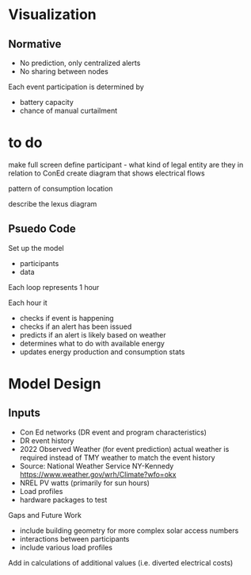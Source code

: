 # Visualization

## Normative

* No prediction, only centralized alerts
* No sharing between nodes

Each event participation is determined by 
* battery capacity
* chance of manual curtailment


# to do
make full screen
define participant - what kind of legal entity are they in relation to ConEd 
create diagram that shows electrical flows


pattern of consumption
location


describe the lexus diagram


## Psuedo Code

Set up the model
* participants
* data

Each loop represents 1 hour

Each hour it 
* checks if event is happening
* checks if an alert has been issued
* predicts if an alert is likely based on weather
* determines what to do with available energy
* updates energy production and consumption stats


# Model Design

## Inputs
* Con Ed networks (DR event and program characteristics)
* DR event history
* 2022 Observed Weather (for event prediction) actual weather is required instead of TMY weather to match the event history
 * Source: National Weather Service NY-Kennedy https://www.weather.gov/wrh/Climate?wfo=okx
* NREL PV watts (primarily for sun hours)
* Load profiles 
* hardware packages to test


Gaps and Future Work
* include building geometry for more complex solar access numbers
* interactions between participants
* include various load profiles


Add in calculations of additional values (i.e. diverted electrical costs)